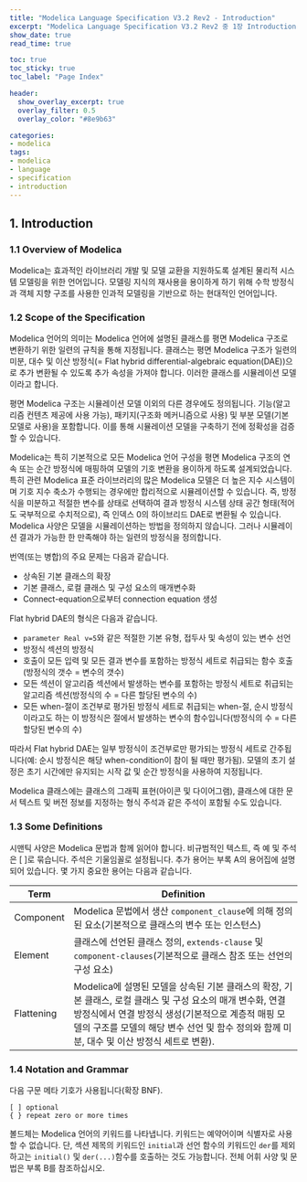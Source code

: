 ```yaml
---
title: "Modelica Language Specification V3.2 Rev2 - Introduction" 
excerpt: "Modelica Language Specification V3.2 Rev2 중 1장 Introduction 부분의 번역본 초안입니다." 
show_date: true
read_time: true

toc: true
toc_sticky: true
toc_label: "Page Index"

header:
  show_overlay_excerpt: true
  overlay_filter: 0.5
  overlay_color: "#8e9b63"

categories: 
- modelica
tags: 
- modelica
- language
- specification
- introduction
---
```


## 1. Introduction

### 1.1 Overview of Modelica

Modelica는 효과적인 라이브러리 개발 및 모델 교환을 지원하도록 설계된 물리적 시스템 모델링을 위한 언어입니다. 모델링 지식의 재사용을 용이하게 하기 위해 수학 방정식과 객체 지향 구조를 사용한 인과적 모델링을 기반으로 하는 현대적인 언어입니다.

### 1.2 Scope of the Specification

Modelica 언어의 의미는 Modelica 언어에 설명된 클래스를 평면 Modelica 구조로 변환하기 위한 일련의 규칙을 통해 지정됩니다. 클래스는 평면 Modelica 구조가 일련의 미분, 대수 및 이산 방정식(= Flat hybrid differential-algebraic equation(DAE))으로 추가 변환될 수 있도록 추가 속성을 가져야 합니다. 이러한 클래스를 시뮬레이션 모델이라고 합니다.

평면 Modelica 구조는 시뮬레이션 모델 이외의 다른 경우에도 정의됩니다. 기능(알고리즘 컨텐츠 제공에 사용 가능), 패키지(구조화 메커니즘으로 사용) 및 부분 모델(기본 모델로 사용)을 포함합니다. 이를 통해 시뮬레이션 모델을 구축하기 전에 정확성을 검증할 수 있습니다.

Modelica는 특히 기본적으로 모든 Modelica 언어 구성을 평면 Modelica 구조의 연속 또는 순간 방정식에 매핑하여 모델의 기호 변환을 용이하게 하도록 설계되었습니다. 특히 관련 Modelica 표준 라이브러리의 많은 Modelica 모델은 더 높은 지수 시스템이며 기호 지수 축소가 수행되는 경우에만 합리적으로 시뮬레이션할 수 있습니다. 즉, 방정식을 미분하고 적절한 변수를 상태로 선택하여 결과 방정식 시스템 상태 공간 형태(적어도 국부적으로 수치적으로), 즉 인덱스 0의 하이브리드 DAE로 변환될 수 있습니다. Modelica 사양은 모델을 시뮬레이션하는 방법을 정의하지 않습니다. 그러나 시뮬레이션 결과가 가능한 한 만족해야 하는 일련의 방정식을 정의합니다.

번역(또는 병합)의 주요 문제는 다음과 같습니다.

- 상속된 기본 클래스의 확장
- 기본 클래스, 로컬 클래스 및 구성 요소의 매개변수화 
- Connect-equation으로부터 connection equation 생성

Flat hybrid DAE의 형식은 다음과 같습니다.

- `parameter Real v=5`와 같은 적절한 기본 유형, 접두사 및 속성이 있는 변수 선언
- 방정식 섹션의 방정식
- 호출이 모든 입력 및 모든 결과 변수를 포함하는 방정식 세트로 취급되는 함수 호출(방정식의 갯수 = 변수의 갯수)
- 모든 섹션이 알고리즘 섹션에서 발생하는 변수를 포함하는 방정식 세트로 취급되는 알고리즘 섹션(방정식의 수 = 다른 할당된 변수의 수)
- 모든 when-절이 조건부로 평가된 방정식 세트로 취급되는 when-절, 순시 방정식이라고도 하는 이 방정식은 절에서 발생하는 변수의 함수입니다(방정식의 수 = 다른 할당된 변수의 수)

따라서 Flat hybrid DAE는 일부 방정식이 조건부로만 평가되는 방정식 세트로 간주됩니다(예: 순시 방정식은 해당 when-condition이 참이 될 때만 평가됨). 모델의 초기 설정은 초기 시간에만 유지되는 시작 값 및 순간 방정식을 사용하여 지정됩니다.

Modelica 클래스에는 클래스의 그래픽 표현(아이콘 및 다이어그램), 클래스에 대한 문서 텍스트 및 버전 정보를 지정하는 형식 주석과 같은 주석이 포함될 수도 있습니다.

### 1.3 Some Definitions

시맨틱 사양은 Modelica 문법과 함께 읽어야 합니다. 비규범적인 텍스트, 즉 예 및 주석은 [ ]로 묶습니다. 주석은 기울임꼴로 설정됩니다. 추가 용어는 부록 A의 용어집에 설명되어 있습니다. 몇 가지 중요한 용어는 다음과 같습니다.

| Term       | Definition                                                   |
| ---------- | ------------------------------------------------------------ |
| Component  | Modelica 문법에서 생산 `component_clause`에 의해 정의된 요소(기본적으로 클래스의 변수 또는 인스턴스) |
| Element    | 클래스에 선언된 클래스 정의, `extends-clause` 및 `component-clauses`(기본적으로 클래스 참조 또는 선언의 구성 요소) |
| Flattening | Modelica에 설명된 모델을 상속된 기본 클래스의 확장, 기본 클래스, 로컬 클래스 및 구성 요소의 매개 변수화, 연결 방정식에서 연결 방정식 생성(기본적으로 계층적 매핑 모델의 구조를 모델의 해당 변수 선언 및 함수 정의와 함께 미분, 대수 및 이산 방정식 세트로 변환). |

### 1.4 Notation and Grammar

다음 구문 메타 기호가 사용됩니다(확장 BNF).

```
[ ] optional
{ } repeat zero or more times
```

볼드체는 Modelica 언어의 키워드를 나타냅니다. 키워드는 예약어이며 식별자로 사용할 수 없습니다. 단, 섹션 제목의 키워드인 `initial`과 선언 함수의 키워드인 `der`를 제외하고는 `initial()` 및 `der(...)`함수를 호출하는 것도 가능합니다. 전체 어휘 사양 및 문법은 부록 B를 참조하십시오.